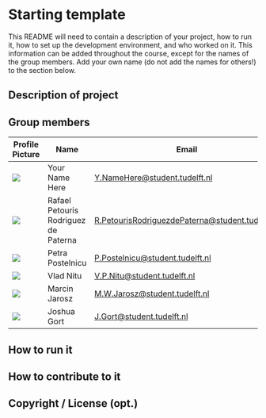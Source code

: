 # Starting template

This README will need to contain a description of your project, how to run it, how to set up the development environment, and who worked on it.
This information can be added throughout the course, except for the names of the group members.
Add your own name (do not add the names for others!) to the section below.

## Description of project

## Group members

| Profile Picture | Name | Email |
|---|---|---|
| ![](https://eu.ui-avatars.com/api/?name=OOPP&length=4&size=50&color=DDD&background=777&font-size=0.325) | Your Name Here | Y.NameHere@student.tudelft.nl |
| ![](https://secure.gravatar.com/avatar/7fe070246a92ce953af396a64d04a0d3?s=50&d=identicon) | Rafael Petouris Rodriguez de Paterna | R.PetourisRodriguezdePaterna@student.tudelft.nl |
| ![](https://secure.gravatar.com/avatar/b34e0f2e1f8e93c260888e6a32e444ad?s=50&d=identicon) | Petra Postelnicu | P.Postelnicu@student.tudelft.nl |
| ![](https://secure.gravatar.com/avatar/320347b027870d81f40a5396e10692de?s=50&d=identicon) | Vlad Nitu | V.P.Nitu@student.tudelft.nl |
| ![](https://secure.gravatar.com/avatar/c4eb41585358f0a7519d599090127aee?s=50&d=identicon) | Marcin Jarosz | M.W.Jarosz@student.tudelft.nl |
| ![](https://secure.gravatar.com/avatar/a61f42b8f8a74b504d383600541bd428?s=50&d=identicon) | Joshua Gort | J.Gort@student.tudelft.nl |
<!-- Instructions (remove once assignment has been completed -->
<!-- - Add (only!) your own name to the table above (use Markdown formatting) -->
<!-- - Mention your *student* email address -->
<!-- - Preferably add a recognizable photo, otherwise add your GitLab photo -->
<!-- - (please make sure the photos have the same size) --> 

## How to run it

## How to contribute to it

## Copyright / License (opt.)
